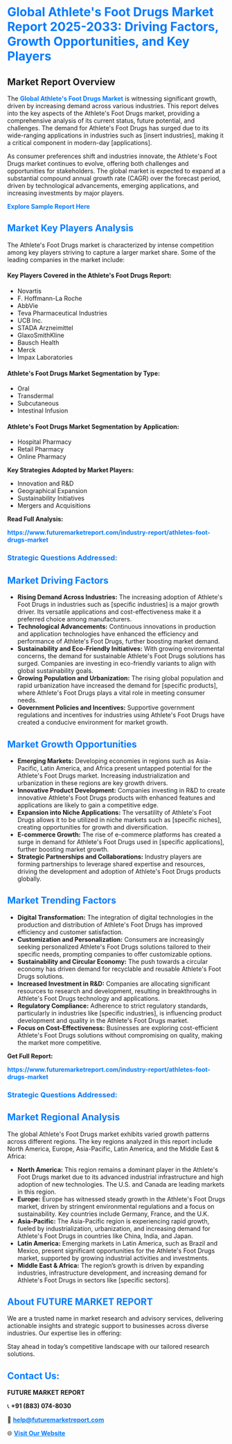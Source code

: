 <h1 style="color: #007BFF;">Global Athlete's Foot Drugs Market Report 2025-2033: Driving Factors, Growth Opportunities, and Key Players</h1>

<section id="overview">
<h2>Market Report Overview</h2>
<p>The <a href="https://www.futuremarketreport.com/industry-report/athletes-foot-drugs-market" style="color: #007BFF; text-decoration: none;"><strong>Global Athlete's Foot Drugs Market</strong></a> is witnessing significant growth, driven by increasing demand across various industries. This report delves into the key aspects of the Athlete's Foot Drugs market, providing a comprehensive analysis of its current status, future potential, and challenges. The demand for Athlete's Foot Drugs has surged due to its wide-ranging applications in industries such as [insert industries], making it a critical component in modern-day [applications].</p>
<p>As consumer preferences shift and industries innovate, the Athlete's Foot Drugs market continues to evolve, offering both challenges and opportunities for stakeholders. The global market is expected to expand at a substantial compound annual growth rate (CAGR) over the forecast period, driven by technological advancements, emerging applications, and increasing investments by major players.</p>
</section>

<section id="overview">
<p><a href="https://www.futuremarketreport.com/request-sample/reportId=33754" style="color: #007BFF; text-decoration: none;"><strong>Explore Sample Report Here</strong></a></p>
</section>

<section id="key-players">
<h2 style="color: #007BFF;">Market Key Players Analysis</h2>
<p>The Athlete's Foot Drugs market is characterized by intense competition among key players striving to capture a larger market share. Some of the leading companies in the market include:</p>
<h4>Key Players Covered in the Athlete's Foot Drugs Report:</h4>
<ul><li>Novartis</li><li>F. Hoffmann-La Roche</li><li>AbbVie</li><li>Teva Pharmaceutical Industries</li><li>UCB Inc.</li><li>STADA Arzneimittel</li><li>GlaxoSmithKline</li><li>Bausch Health</li><li>Merck</li><li>Impax Laboratories</li></ul>
<h4>Athlete's Foot Drugs Market Segmentation by Type:</h4>
<ul><li>Oral</li><li>Transdermal</li><li>Subcutaneous</li><li>Intestinal Infusion</li></ul>

<h4>Athlete's Foot Drugs Market Segmentation by Application:</h4>
<ul><li>Hospital Pharmacy</li><li>Retail Pharmacy</li><li>Online Pharmacy</li></ul>
<p><strong>Key Strategies Adopted by Market Players:</strong></p>
<ul>
<li>Innovation and R&D</li>
<li>Geographical Expansion</li>
<li>Sustainability Initiatives</li>
<li>Mergers and Acquisitions</li>
</ul>
</section>

<section>
<p><strong>Read Full Analysis: </strong></p><a href="https://www.futuremarketreport.com/industry-report/athletes-foot-drugs-market" style="color: #007BFF; text-decoration: none;"><strong>https://www.futuremarketreport.com/industry-report/athletes-foot-drugs-market</strong></a>
<h3 style="color: #007BFF;">Strategic Questions Addressed:</h3>
</section>

<section id="driving-factors">
<h2 style="color: #007BFF;">Market Driving Factors</h2>
<ul>
<li><strong>Rising Demand Across Industries:</strong> The increasing adoption of Athlete's Foot Drugs in industries such as [specific industries] is a major growth driver. Its versatile applications and cost-effectiveness make it a preferred choice among manufacturers.</li>
<li><strong>Technological Advancements:</strong> Continuous innovations in production and application technologies have enhanced the efficiency and performance of Athlete's Foot Drugs, further boosting market demand.</li>
<li><strong>Sustainability and Eco-Friendly Initiatives:</strong> With growing environmental concerns, the demand for sustainable Athlete's Foot Drugs solutions has surged. Companies are investing in eco-friendly variants to align with global sustainability goals.</li>
<li><strong>Growing Population and Urbanization:</strong> The rising global population and rapid urbanization have increased the demand for [specific products], where Athlete's Foot Drugs plays a vital role in meeting consumer needs.</li>
<li><strong>Government Policies and Incentives:</strong> Supportive government regulations and incentives for industries using Athlete's Foot Drugs have created a conducive environment for market growth.</li>
</ul>
</section>

<section id="growth-opportunities">
<h2 style="color: #007BFF;">Market Growth Opportunities</h2>
<ul>
<li><strong>Emerging Markets:</strong> Developing economies in regions such as Asia-Pacific, Latin America, and Africa present untapped potential for the Athlete's Foot Drugs market. Increasing industrialization and urbanization in these regions are key growth drivers.</li>
<li><strong>Innovative Product Development:</strong> Companies investing in R&D to create innovative Athlete's Foot Drugs products with enhanced features and applications are likely to gain a competitive edge.</li>
<li><strong>Expansion into Niche Applications:</strong> The versatility of Athlete's Foot Drugs allows it to be utilized in niche markets such as [specific niches], creating opportunities for growth and diversification.</li>
<li><strong>E-commerce Growth:</strong> The rise of e-commerce platforms has created a surge in demand for Athlete's Foot Drugs used in [specific applications], further boosting market growth.</li>
<li><strong>Strategic Partnerships and Collaborations:</strong> Industry players are forming partnerships to leverage shared expertise and resources, driving the development and adoption of Athlete's Foot Drugs products globally.</li>
</ul>
</section>

<section id="trending-factors">
<h2 style="color: #007BFF;">Market Trending Factors</h2>
<ul>
<li><strong>Digital Transformation:</strong> The integration of digital technologies in the production and distribution of Athlete's Foot Drugs has improved efficiency and customer satisfaction.</li>
<li><strong>Customization and Personalization:</strong> Consumers are increasingly seeking personalized Athlete's Foot Drugs solutions tailored to their specific needs, prompting companies to offer customizable options.</li>
<li><strong>Sustainability and Circular Economy:</strong> The push towards a circular economy has driven demand for recyclable and reusable Athlete's Foot Drugs solutions.</li>
<li><strong>Increased Investment in R&D:</strong> Companies are allocating significant resources to research and development, resulting in breakthroughs in Athlete's Foot Drugs technology and applications.</li>
<li><strong>Regulatory Compliance:</strong> Adherence to strict regulatory standards, particularly in industries like [specific industries], is influencing product development and quality in the Athlete's Foot Drugs market.</li>
<li><strong>Focus on Cost-Effectiveness:</strong> Businesses are exploring cost-efficient Athlete's Foot Drugs solutions without compromising on quality, making the market more competitive.</li>
</ul>
</section>

<section>
<p><strong>Get Full Report: </strong></p><a href="https://www.futuremarketreport.com/industry-report/athletes-foot-drugs-market" style="color: #007BFF; text-decoration: none;"><strong>https://www.futuremarketreport.com/industry-report/athletes-foot-drugs-market</strong></a>
<h3 style="color: #007BFF;">Strategic Questions Addressed:</h3>
</section>


<section id="regional-analysis">
<h2 style="color: #007BFF;">Market Regional Analysis</h2>
<p>The global Athlete's Foot Drugs market exhibits varied growth patterns across different regions. The key regions analyzed in this report include North America, Europe, Asia-Pacific, Latin America, and the Middle East & Africa:</p>
<ul>
<li><strong>North America:</strong> This region remains a dominant player in the Athlete's Foot Drugs market due to its advanced industrial infrastructure and high adoption of new technologies. The U.S. and Canada are leading markets in this region.</li>
<li><strong>Europe:</strong> Europe has witnessed steady growth in the Athlete's Foot Drugs market, driven by stringent environmental regulations and a focus on sustainability. Key countries include Germany, France, and the U.K.</li>
<li><strong>Asia-Pacific:</strong> The Asia-Pacific region is experiencing rapid growth, fueled by industrialization, urbanization, and increasing demand for Athlete's Foot Drugs in countries like China, India, and Japan.</li>
<li><strong>Latin America:</strong> Emerging markets in Latin America, such as Brazil and Mexico, present significant opportunities for the Athlete's Foot Drugs market, supported by growing industrial activities and investments.</li>
<li><strong>Middle East & Africa:</strong> The region’s growth is driven by expanding industries, infrastructure development, and increasing demand for Athlete's Foot Drugs in sectors like [specific sectors].</li>
</ul>
</section>

<footer>
<h2 style="color: #007BFF;">About FUTURE MARKET REPORT</h2>
<p>We are a trusted name in market research and advisory services, delivering actionable insights and strategic support to businesses across diverse industries. Our expertise lies in offering:</p>

<p>Stay ahead in today’s competitive landscape with our tailored research solutions.</p>

<h2 style="color: #007BFF;">Contact Us:</h2>
<p><strong>FUTURE MARKET REPORT</strong></p>
<p>📞 <strong>+91 (883) 074-8030</strong></p>
<p>📧 <strong><a href="mailto:help@futuremarketreport.com" style="color: #007BFF;">help@futuremarketreport.com</a></strong></p>
<p>🌐 <strong><a href="https://www.futuremarketreport.com/" style="color: #007BFF;">Visit Our Website</a></strong></p>
</footer>